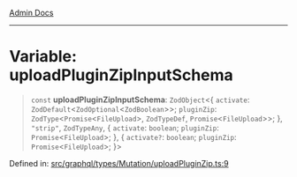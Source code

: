 [Admin Docs](/)

***

# Variable: uploadPluginZipInputSchema

> `const` **uploadPluginZipInputSchema**: `ZodObject`\<\{ `activate`: `ZodDefault`\<`ZodOptional`\<`ZodBoolean`\>\>; `pluginZip`: `ZodType`\<`Promise`\<`FileUpload`\>, `ZodTypeDef`, `Promise`\<`FileUpload`\>\>; \}, `"strip"`, `ZodTypeAny`, \{ `activate`: `boolean`; `pluginZip`: `Promise`\<`FileUpload`\>; \}, \{ `activate?`: `boolean`; `pluginZip`: `Promise`\<`FileUpload`\>; \}\>

Defined in: [src/graphql/types/Mutation/uploadPluginZip.ts:9](https://github.com/Sourya07/talawa-api/blob/583d62db9438de398bb9012a4a2617e2cb268b08/src/graphql/types/Mutation/uploadPluginZip.ts#L9)
